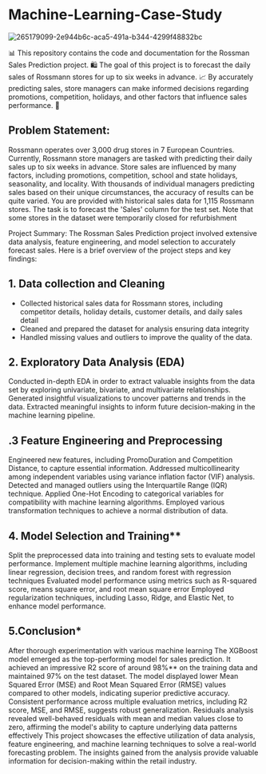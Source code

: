 # Machine-Learning-Case-Study
![265179099-2e944b6c-aca5-491a-b344-4299f48832bc](https://github.com/user-attachments/assets/72c8008e-0168-474d-8f45-9b09649ece53)




📊 This repository contains the code and documentation for the Rossman Sales Prediction project. 🛍️ The goal of this project is to forecast the daily sales of Rossmann stores for up to six weeks in advance. 📈 By accurately predicting sales, store managers can make informed decisions regarding promotions, competition, holidays, and other factors that influence sales performance. 📅



## **Problem Statement:**
Rossmann operates over 3,000 drug stores in 7 European Countries. Currently, Rossmann store managers are tasked with predicting their daily sales up to six weeks in advance. Store sales are influenced by many factors, including promotions, competition, school and state holidays, seasonality, and locality. With thousands of individual managers predicting sales based on their unique circumstances, the accuracy of results can be quite varied. You are provided with historical sales data for 1,115 Rossmann stores. The task is to forecast the 'Sales' column for the test set. Note that some stores in the dataset were temporarily closed for refurbishment

Project Summary:
The Rossman Sales Prediction project involved extensive data analysis, feature engineering, and model selection to accurately forecast sales. Here is a brief overview of the project steps and key findings:

## **1. Data collection and Cleaning**
 * Collected historical sales data for Rossmann stores, including competitor details, holiday details, customer details, and daily sales detail
 * Cleaned and prepared the dataset for analysis ensuring data integrity
 *  Handled missing values and outliers to improve the quality of the data.

## **2. Exploratory Data Analysis (EDA)**
Conducted in-depth EDA in order to extract valuable insights from the data set by exploring univariate, bivariate, and multivariate relationships.
Generated insightful visualizations to uncover patterns and trends in the data.
Extracted meaningful insights to inform future decision-making in the machine learning pipeline.


## **.3 Feature Engineering and Preprocessing**
Engineered new features, including PromoDuration and Competition Distance, to capture essential information.
Addressed multicollinearity among independent variables using variance inflation factor (VIF) analysis.
Detected and managed outliers using the Interquartile Range (IQR) technique.
Applied One-Hot Encoding to categorical variables for compatibility with machine learning algorithms.
Employed various transformation techniques to achieve a normal distribution of data.


## 4. Model Selection and Training**
Split the preprocessed data into training and testing sets to evaluate model performance.
Implement multiple machine learning algorithms, including linear regression, decision trees, and random forest with regression techniques
Evaluated model performance using metrics such as R-squared score, means square error, and root mean square error
Employed regularization techniques, including Lasso, Ridge, and Elastic Net, to enhance model performance.


## **5.Conclusion***
After thorough experimentation with various machine learning The XGBoost model emerged as the top-performing model for sales prediction.
It achieved an impressive R2 score of around 98%** on the training data and maintained 97% on the test dataset.
The model displayed lower Mean Squared Error (MSE) and Root Mean Squared Error (RMSE) values compared to other models, indicating superior predictive accuracy.
Consistent performance across multiple evaluation metrics, including R2 score, MSE, and RMSE, suggests robust generalization.
Residuals analysis revealed well-behaved residuals with mean and median values close to zero, affirming the model's ability to capture underlying data patterns effectively
This project showcases the effective utilization of data analysis, feature engineering, and machine learning techniques to solve a real-world forecasting problem. The insights gained from the analysis provide valuable information for decision-making within the retail industry.
